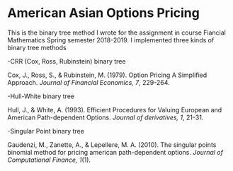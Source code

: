 # American Asian Options Pricing

This is the binary tree method I wrote for the assignment in course Fiancial Mathematics Spring semester 2018-2019. I implemented three kinds of binary tree methods

-CRR (Cox, Ross, Rubinstein) binary tree

Cox, J., Ross, S., & Rubinstein, M. (1979). Option Pricing A Simplified Approach. *Journal of Financial Economics, 7*, 229-264.

-Hull-White binary tree

Hull, J., & White, A. (1993). Efficient Procedures for Valuing European and American Path-dependent Options. *Journal of derivatives, 1*, 21-31.

-Singular Point binary tree

Gaudenzi, M., Zanette, A., & Lepellere, M. A. (2010). The singular points binomial method for pricing american path-dependent options. *Journal of Computational Finance, 1*(1).
